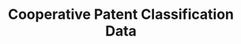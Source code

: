 ---
layout: default
bigquery: https://console.cloud.google.com/bigquery?p=patents-public-data&d=cpc&page=dataset
citation: '“Cooperative Patent Classification” by the EPO and USPTO, for public use. '
contributors: EPO, USPTO
cost: None
description: Cooperative Patent Classification Data contains the scheme and definitions
  of the Cooperative Patent Classification system for classifying patent documents.
  The CPC is the result of a partnership between the EPO and the USPTO in their joint
  effort to develop a common, internationally compatible classification system for
  technical documents, in particular patent publications, which will be used by both
  offices in the patent granting process
documentation: https://www.cooperativepatentclassification.org/cpcSchemeAndDefinitions
last_edit: Mon, 04 Apr 2022 19:07:06 GMT
location: https://www.cooperativepatentclassification.org/index
maintained_by: USPTO, EPO
schema_fields: '[''title_full'', ''children'', ''level'', ''titlePart'', ''ipc_concordant'',
  ''definition'', ''breakdownCode'', ''residualReferences'', ''symbol'', ''date_revised'',
  ''childGroups'', ''residual_references'', ''synonyms'', ''informative_references'',
  ''additional_only'', ''ipcConcordant'', ''breakdown_code'', ''child_groups'', ''limiting_references'',
  ''titleFull'', ''parents'', ''not_allocatable'', ''dateRevised'', ''status'', ''limitingReferences'',
  ''glossary'', ''sizeCache'', ''notAllocatable'', ''applicationReferences'', ''application_references'',
  ''informativeReferences'', ''title_part'']'
shortname: cooperative_patent_classification
tags:
- patents
- science
title: Cooperative Patent Classification Data
uuid: 984374a7-16e9-4b35-9445-458daceb01bf
---